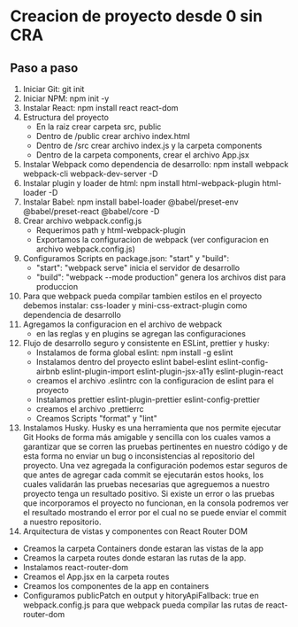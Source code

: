 # Creacion de proyecto desde 0 sin CRA

## Paso a paso

1. Iniciar Git: git init
2. Iniciar NPM: npm init -y
3. Instalar React: npm install react react-dom
4. Estructura del proyecto
   - En la raiz crear carpeta src, public
   - Dentro de /public crear archivo index.html
   - Dentro de /src crear archivo index.js y la carpeta components
   - Dentro de la carpeta components, crear el archivo App.jsx
5. Instalar Webpack como dependencia de desarrollo: npm install webpack webpack-cli webpack-dev-server -D
6. Instalar plugin y loader de html: npm install html-webpack-plugin html-loader -D
7. Instalar Babel: npm install babel-loader @babel/preset-env @babel/preset-react @babel/core -D
8. Crear archivo webpack.config.js
   - Requerimos path y html-webpack-plugin
   - Exportamos la configuracion de webpack (ver configuracion en archivo webpack.config.js)
9. Configuramos Scripts en package.json:
   "start" y "build":
   - "start": "webpack serve" inicia el servidor de desarrollo
   - "build": "webpack --mode production" genera los archivos dist para produccion
10. Para que webpack pueda compilar tambien estilos en el proyecto debemos instalar: css-loader y mini-css-extract-plugin como dependencia de desarrollo
11. Agregamos la configuracion en el archivo de webpack
    - en las reglas y en plugins se agregan las configuraciones
12. Flujo de desarrollo seguro y consistente en ESLint, prettier y husky:
    - Instalamos de forma global eslint: npm install -g eslint
    - Instalamos dentro del proyecto eslint babel-eslint eslint-config-airbnb eslint-plugin-import eslint-plugin-jsx-a11y eslint-plugin-react
    - creamos el archivo .eslintrc con la configuracion de eslint para el proyecto
    - Instalamos prettier eslint-plugin-prettier eslint-config-prettier
    - creamos el archivo .prettierrc
    - Creamos Scripts "format" y "lint"
13. Instalamos Husky. Husky es una herramienta que nos permite ejecutar Git Hooks de forma más amigable y sencilla con los cuales vamos a garantizar que se corren las pruebas pertinentes en nuestro código y de esta forma no enviar un bug o inconsistencias al repositorio del proyecto. Una vez agregada la configuración podemos estar seguros de que antes de agregar cada commit se ejecutarán estos hooks, los cuales validarán las pruebas necesarias que agreguemos a nuestro proyecto tenga un resultado positivo. Si existe un error o las pruebas que incorporamos el proyecto no funcionan, en la consola podremos ver el resultado mostrando el error por el cual no se puede enviar el commit a nuestro repositorio.
14. Arquitectura de vistas y componentes con React Router DOM
   - Creamos la carpeta Containers donde estaran las vistas de la app
   - Creamos la carpeta routes donde estaran las rutas de la app. 
   - Instalamos react-router-dom
   - Creamos el App.jsx en la carpeta routes 
   - Creamos los componentes de la app en containers
   - Configuramos publicPatch en output y hitoryApiFallback: true en webpack.config.js para que webpack pueda compilar las rutas de react-router-dom
   